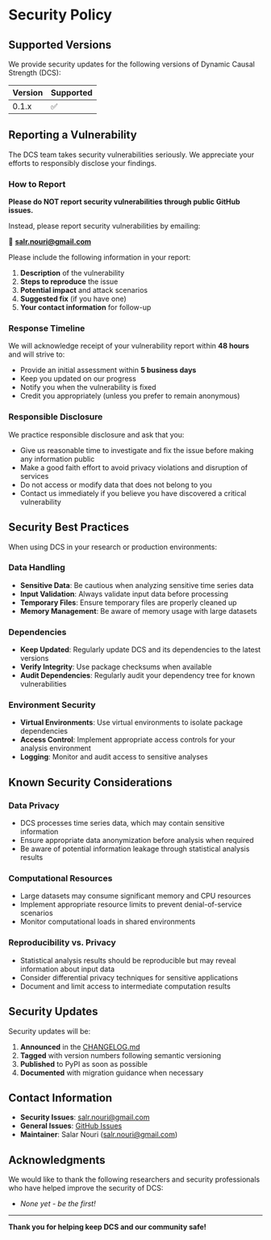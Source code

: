 # Security Policy

## Supported Versions

We provide security updates for the following versions of Dynamic Causal Strength (DCS):

| Version | Supported          |
| ------- | ------------------ |
| 0.1.x   | :white_check_mark: |

## Reporting a Vulnerability

The DCS team takes security vulnerabilities seriously. We appreciate your efforts to responsibly disclose your findings.

### How to Report

**Please do NOT report security vulnerabilities through public GitHub issues.**

Instead, please report security vulnerabilities by emailing:

📧 **salr.nouri@gmail.com**

Please include the following information in your report:

1. **Description** of the vulnerability
2. **Steps to reproduce** the issue
3. **Potential impact** and attack scenarios
4. **Suggested fix** (if you have one)
5. **Your contact information** for follow-up

### Response Timeline

We will acknowledge receipt of your vulnerability report within **48 hours** and will strive to:

- Provide an initial assessment within **5 business days**
- Keep you updated on our progress
- Notify you when the vulnerability is fixed
- Credit you appropriately (unless you prefer to remain anonymous)

### Responsible Disclosure

We practice responsible disclosure and ask that you:

- Give us reasonable time to investigate and fix the issue before making any information public
- Make a good faith effort to avoid privacy violations and disruption of services
- Do not access or modify data that does not belong to you
- Contact us immediately if you believe you have discovered a critical vulnerability

## Security Best Practices

When using DCS in your research or production environments:

### Data Handling
- **Sensitive Data**: Be cautious when analyzing sensitive time series data
- **Input Validation**: Always validate input data before processing
- **Temporary Files**: Ensure temporary files are properly cleaned up
- **Memory Management**: Be aware of memory usage with large datasets

### Dependencies
- **Keep Updated**: Regularly update DCS and its dependencies to the latest versions
- **Verify Integrity**: Use package checksums when available
- **Audit Dependencies**: Regularly audit your dependency tree for known vulnerabilities

### Environment Security
- **Virtual Environments**: Use virtual environments to isolate package dependencies
- **Access Control**: Implement appropriate access controls for your analysis environment
- **Logging**: Monitor and audit access to sensitive analyses

## Known Security Considerations

### Data Privacy
- DCS processes time series data, which may contain sensitive information
- Ensure appropriate data anonymization before analysis when required
- Be aware of potential information leakage through statistical analysis results

### Computational Resources
- Large datasets may consume significant memory and CPU resources
- Implement appropriate resource limits to prevent denial-of-service scenarios
- Monitor computational loads in shared environments

### Reproducibility vs. Privacy
- Statistical analysis results should be reproducible but may reveal information about input data
- Consider differential privacy techniques for sensitive applications
- Document and limit access to intermediate computation results

## Security Updates

Security updates will be:

1. **Announced** in the [CHANGELOG.md](CHANGELOG.md)
2. **Tagged** with version numbers following semantic versioning
3. **Published** to PyPI as soon as possible
4. **Documented** with migration guidance when necessary

## Contact Information

- **Security Issues**: salr.nouri@gmail.com
- **General Issues**: [GitHub Issues](https://github.com/CMC-lab/dcs/issues)
- **Maintainer**: Salar Nouri (salr.nouri@gmail.com)

## Acknowledgments

We would like to thank the following researchers and security professionals who have helped improve the security of DCS:

- *None yet - be the first!*

---

**Thank you for helping keep DCS and our community safe!**
